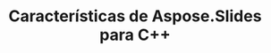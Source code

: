 ---  
title: Características de Aspose.Slides para C++  
type: docs  
weight: 30  
url: /cpp/aspose-slides-for-c-features/  
---  